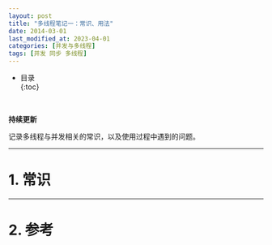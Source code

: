 ```yaml
---
layout: post
title: "多线程笔记一：常识、用法"
date: 2014-03-01
last_modified_at: 2023-04-01
categories: [并发与多线程]
tags: [并发 同步 多线程]
---
```


* 目录  
{:toc}
<br/>

**持续更新**   

记录多线程与并发相关的常识，以及使用过程中遇到的问题。    

---

# 1. 常识


---

# 2. 参考

